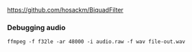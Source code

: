 https://github.com/hosackm/BiquadFilter

### Debugging audio
`ffmpeg -f f32le -ar 48000 -i audio.raw -f wav file-out.wav`